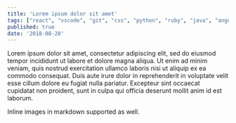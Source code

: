 ```yaml
---
title: 'Lorem ipsum dolor sit amet'
tags: ["react", "vscode", "git", "css", "python", "ruby", "java", "angular", "html", "php", "mongodb", "graphql", "gatsby", "vue", "carreira" ]
published: true
date: '2018-08-20'
---
```


Lorem ipsum dolor sit amet, consectetur adipiscing elit, sed do eiusmod tempor incididunt ut labore et dolore magna aliqua. Ut enim ad minim veniam, quis nostrud exercitation ullamco laboris nisi ut aliquip ex ea commodo consequat. Duis aute irure dolor in reprehenderit in voluptate velit esse cillum dolore eu fugiat nulla pariatur. Excepteur sint occaecat cupidatat non proident, sunt in culpa qui officia deserunt mollit anim id est laborum.
<br>
![]()

Inline images in markdown supported as well.